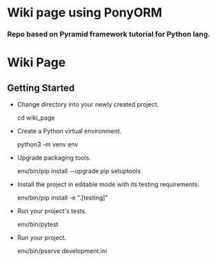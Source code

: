 # Wiki page using PonyORM
### Repo based on Pyramid framework tutorial for Python lang.

Wiki Page
=========

Getting Started
---------------

- Change directory into your newly created project.

    cd wiki_page

- Create a Python virtual environment.

    python3 -m venv env

- Upgrade packaging tools.

    env/bin/pip install --upgrade pip setuptools

- Install the project in editable mode with its testing requirements.

    env/bin/pip install -e ".[testing]"

- Run your project's tests.

    env/bin/pytest

- Run your project.

    env/bin/pserve development.ini
